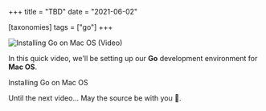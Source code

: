 +++
title = "TBD"
date = "2021-06-02"

[taxonomies]
tags = ["go"]
+++

![Installing Go on Mac OS (Video)](/zerotohero-dev/content/images/size/w1200/2024/03/gopher-mac.png)

In this quick video, we'll be setting up our **Go** development environment for **Mac OS**.

Installing Go on Mac OS

Until the next video... May the source be with you 🦄.
